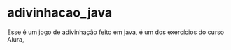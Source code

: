 # adivinhacao_java
Esse é um jogo de adivinhação feito em java, é um dos exercícios do curso Alura, 
